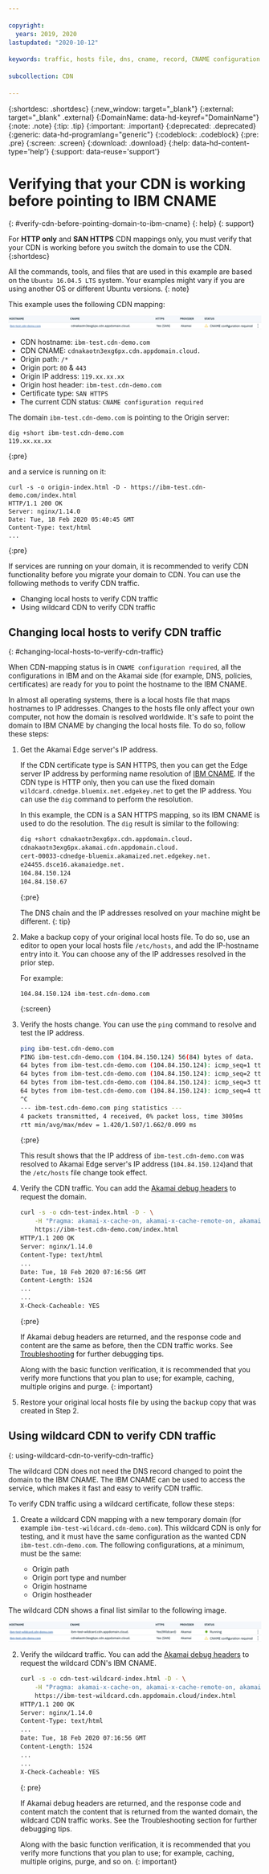 ```yaml
---

copyright:
  years: 2019, 2020
lastupdated: "2020-10-12"

keywords: traffic, hosts file, dns, cname, record, CNAME configuration required, wildcard

subcollection: CDN

---
```


{:shortdesc: .shortdesc}
{:new_window: target="_blank"}
{:external: target="_blank" .external}
{:DomainName: data-hd-keyref="DomainName"}
{:note: .note}
{:tip: .tip}
{:important: .important}
{:deprecated: .deprecated}
{:generic: data-hd-programlang="generic"}
{:codeblock: .codeblock}
{:pre: .pre}
{:screen: .screen}
{:download: .download}
{:help: data-hd-content-type='help'}
{:support: data-reuse='support'}

# Verifying that your CDN is working before pointing to IBM CNAME
{: #verify-cdn-before-pointing-domain-to-ibm-cname}
{: help}
{: support}

For **HTTP only** and **SAN HTTPS** CDN mappings only, you must verify that your CDN is working before you switch the domain to use the CDN.
{:shortdesc}

All the commands, tools, and files that are used in this example are based on the `Ubuntu 16.04.5 LTS` system. Your examples might vary if you are using another OS or different Ubuntu versions.
{: note}

This example uses the following CDN mapping:

![CDN list of ibm-test.cdn-demo.com](images/ibm-test.cdn-demo.com.png)

* CDN hostname: `ibm-test.cdn-demo.com`
* CDN CNAME: `cdnakaotn3exg6px.cdn.appdomain.cloud.`
* Origin path: `/*`
* Origin port: `80` & `443`
* Origin IP address: `119.xx.xx.xx`
* Origin host header: `ibm-test.cdn-demo.com`
* Certificate type: `SAN HTTPS`
* The current CDN status: `CNAME configuration required`

The domain `ibm-test.cdn-demo.com` is pointing to the Origin server:

```shell
dig +short ibm-test.cdn-demo.com
119.xx.xx.xx
```
{:pre}

and a service is running on it:

```shell
curl -s -o origin-index.html -D - https://ibm-test.cdn-demo.com/index.html
HTTP/1.1 200 OK
Server: nginx/1.14.0
Date: Tue, 18 Feb 2020 05:40:45 GMT
Content-Type: text/html
...
```
{:pre}

If services are running on your domain, it is recommended to verify CDN functionality before you migrate your domain to CDN. You can use the following methods to verify CDN traffic.  

* Changing local hosts to verify CDN traffic
* Using wildcard CDN to verify CDN traffic

## Changing local hosts to verify CDN traffic
{: #changing-local-hosts-to-verify-cdn-traffic}

When CDN-mapping status is in `CNAME configuration required`, all the configurations in IBM and on the Akamai side (for example, DNS, policies, certificates) are ready for you to point the hostname to the IBM CNAME.

In almost all operating systems, there is a local hosts file that maps hostnames to IP addresses. Changes to the hosts file only affect your own computer, not how the domain is resolved worldwide. It's safe to point the domain to IBM CNAME by changing the local hosts file. To do so, follow these steps:

1. Get the Akamai Edge server's IP address.

   If the CDN certificate type is SAN HTTPS, then you can get the Edge server IP address by performing name resolution of [IBM CNAME](/docs/CDN?topic=CDN-getting-to-running-status#ibm-cname). If the CDN type is HTTP only, then you can use the fixed domain `wildcard.cdnedge.bluemix.net.edgekey.net` to get the IP address. You can use the `dig` command to perform the resolution.

   In this example, the CDN is a SAN HTTPS mapping, so its IBM CNAME is used to do the resolution. The `dig` result is similar to the following:

   ```bash
   dig +short cdnakaotn3exg6px.cdn.appdomain.cloud.
   cdnakaotn3exg6px.akamai.cdn.appdomain.cloud.
   cert-00033-cdnedge-bluemix.akamaized.net.edgekey.net.
   e24455.dsce16.akamaiedge.net.
   104.84.150.124
   104.84.150.67
   ```
   {:pre}

   The DNS chain and the IP addresses resolved on your machine might be different.
   {: tip}

2. Make a backup copy of your original local hosts file. To do so, use an editor to open your local hosts file `/etc/hosts`, and add the IP-hostname entry into it. You can choose any of the IP addresses resolved in the prior step.

   For example:

   ```
   104.84.150.124 ibm-test.cdn-demo.com
   ```
   {:screen}

3. Verify the hosts change. You can use the `ping` command to resolve and test the IP address.

   ```bash
   ping ibm-test.cdn-demo.com
   PING ibm-test.cdn-demo.com (104.84.150.124) 56(84) bytes of data.
   64 bytes from ibm-test.cdn-demo.com (104.84.150.124): icmp_seq=1 ttl=59 time=1.66 ms
   64 bytes from ibm-test.cdn-demo.com (104.84.150.124): icmp_seq=2 ttl=59 time=1.42 ms
   64 bytes from ibm-test.cdn-demo.com (104.84.150.124): icmp_seq=3 ttl=59 time=1.52 ms
   64 bytes from ibm-test.cdn-demo.com (104.84.150.124): icmp_seq=4 ttl=59 time=1.42 ms
   ^C
   --- ibm-test.cdn-demo.com ping statistics ---
   4 packets transmitted, 4 received, 0% packet loss, time 3005ms
   rtt min/avg/max/mdev = 1.420/1.507/1.662/0.099 ms
   ```
   {:pre}

   This result shows that the IP address of `ibm-test.cdn-demo.com` was resolved to Akamai Edge server's IP address (`104.84.150.124`)and that the `/etc/hosts` file change took effect.

4. Verify the CDN traffic. You can add the [Akamai debug headers](/docs/CDN?topic=CDN-troubleshoot-cdn-working) to request the domain.

   ```bash
   curl -s -o cdn-test-index.html -D - \
       -H "Pragma: akamai-x-cache-on, akamai-x-cache-remote-on, akamai-x-check-cacheable, akamai-x-get-cache-key, akamai-x-get-extracted-values, akamai-x-get-ssl-client-session-id, akamai-x-get-true-cache-key, akamai-x-serial-no, akamai-x-get-request-id,akamai-x-get-nonces,akamai-x-get-client-ip,akamai-x-feo-trace" \
       https://ibm-test.cdn-demo.com/index.html
   HTTP/1.1 200 OK
   Server: nginx/1.14.0
   Content-Type: text/html
   ...
   Date: Tue, 18 Feb 2020 07:16:56 GMT
   Content-Length: 1524
   ...
   ...
   X-Check-Cacheable: YES
   ```
   {:pre}

   If Akamai debug headers are returned, and the response code and content are the same as before, then the CDN traffic works. See [Troubleshooting](/docs/CDN?topic=CDN-troubleshoot-cdn-working) for further debugging tips.

   Along with the basic function verification, it is recommended that you verify more functions that you plan to use; for example, caching, multiple origins and purge.
   {: important}

6. Restore your original local hosts file by using the backup copy that was created in Step 2.   

## Using wildcard CDN to verify CDN traffic
{: using-wildcard-cdn-to-verify-cdn-traffic}

The wildcard CDN does not need the DNS record changed to point the domain to the IBM CNAME. The IBM CNAME can be used to access the service, which makes it fast and easy to verify CDN traffic.

To verify CDN traffic using a wildcard certificate, follow these steps:

1. Create a wildcard CDN mapping with a new temporary domain (for example `ibm-test-wildcard.cdn-demo.com`). This wildcard CDN is only for testing, and it must have the same configuration as the wanted CDN `ibm-test.cdn-demo.com`. The following configurations, at a minimum, must be the same:

   * Origin path
   * Origin port type and number
   * Origin hostname
   * Origin hostheader

  The wildcard CDN shows a final list similar to the following image.

   ![CDN list of ibm-test.cdn-demo.com](images/ibm-test.cdn-demo.com-wildcard-test.png)

2. Verify the wildcard traffic. You can add the [Akamai debug headers](/docs/CDN?topic=CDN-troubleshoot-cdn-working) to request the wildcard CDN's IBM CNAME.

   ```bash
   curl -s -o cdn-test-wildcard-index.html -D - \
       -H "Pragma: akamai-x-cache-on, akamai-x-cache-remote-on, akamai-x-check-cacheable, akamai-x-get-cache-key, akamai-x-get-extracted-values, akamai-x-get-ssl-client-session-id, akamai-x-get-true-cache-key, akamai-x-serial-no, akamai-x-get-request-id,akamai-x-get-nonces,akamai-x-get-client-ip,akamai-x-feo-trace" \
       https://ibm-test-wildcard.cdn.appdomain.cloud/index.html
   HTTP/1.1 200 OK
   Server: nginx/1.14.0
   Content-Type: text/html
   ...
   Date: Tue, 18 Feb 2020 07:16:56 GMT
   Content-Length: 1524
   ...
   ...
   X-Check-Cacheable: YES
   ```
   {: pre}

   If Akamai debug headers are returned, and the response code and content match the content that is returned from the wanted domain, the wildcard CDN traffic works. See the Troubleshooting section for further debugging tips.

     Along with the basic function verification, it is recommended that you verify more functions that you plan to use; for example, caching, multiple origins, purge, and so on.
     {: important}
